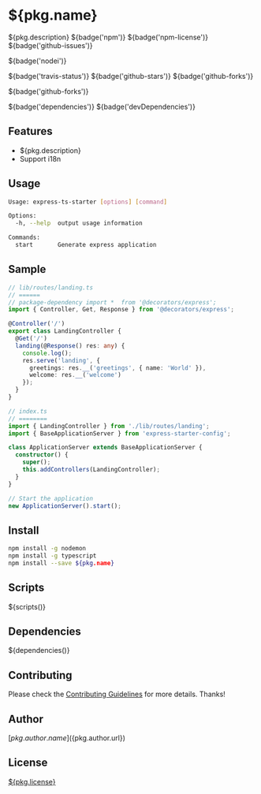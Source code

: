 <!-- prettier-ignore-start -->
# ${pkg.name}

${pkg.description}
${badge('npm')} ${badge('npm-license')} ${badge('github-issues')}

${badge('nodei')}

${badge('travis-status')}
${badge('github-stars')}
${badge('github-forks')}

${badge('github-forks')}

${badge('dependencies')}
${badge('devDependencies')}

## Features

- ${pkg.description}
- Support i18n

## Usage
```bash
Usage: express-ts-starter [options] [command]

Options:
  -h, --help  output usage information

Commands:
  start       Generate express application
```

## Sample

```typescript
// lib/routes/landing.ts
// ======
// package-dependency import *  from '@decorators/express';
import { Controller, Get, Response } from '@decorators/express';

@Controller('/')
export class LandingController {
  @Get('/')
  landing(@Response() res: any) {
    console.log();
    res.serve('landing', {
      greetings: res.__('greetings', { name: 'World' }),
      welcome: res.__('welcome')
    });
  }
}

// index.ts 
// ========
import { LandingController } from './lib/routes/landing';
import { BaseApplicationServer } from 'express-starter-config';

class ApplicationServer extends BaseApplicationServer {
  constructor() {
    super();
    this.addControllers(LandingController);
  }
}

// Start the application
new ApplicationServer().start();
```

## Install

```bash
npm install -g nodemon
npm install -g typescript
npm install --save ${pkg.name}
```

## Scripts

${scripts()}

## Dependencies

${dependencies()}

## Contributing

Please check the [Contributing Guidelines](contributing.md) for more details. Thanks!

## Author

[${pkg.author.name}](${pkg.author.url})

## License

[${pkg.license}](LICENSE)
<!-- prettier-ignore-end -->
